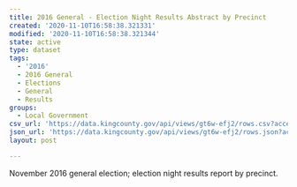 ```yaml
---
title: 2016 General - Election Night Results Abstract by Precinct
created: '2020-11-10T16:58:38.321331'
modified: '2020-11-10T16:58:38.321344'
state: active
type: dataset
tags:
  - '2016'
  - 2016 General
  - Elections
  - General
  - Results
groups:
  - Local Government
csv_url: 'https://data.kingcounty.gov/api/views/gt6w-efj2/rows.csv?accessType=DOWNLOAD'
json_url: 'https://data.kingcounty.gov/api/views/gt6w-efj2/rows.json?accessType=DOWNLOAD'
layout: post

---
```

November 2016 general election; election night results report by precinct.
